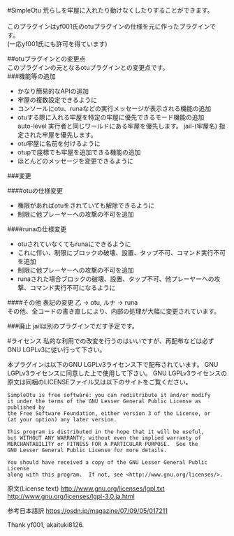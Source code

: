 #SimpleOtu
荒らしを牢屋に入れたり動けなくしたりすることができます。</br>
</br>
このプラグインはyf001氏のotuプラグインの仕様を元に作ったプラグインです。</br>
(一応yf001氏にも許可を得ています)</br>

##otuプラグインとの変更点</br>
このプラグインの元となるotuプラグインとの変更点です。</br>
###機能等の追加
- かなり簡易的なAPIの追加
- 牢屋の複数設定できるように
- コンソールにotu、runaなどの実行メッセージが表示される機能の追加
- otuする際に入れる牢屋を特定の牢屋に優先できるモード機能の追加 </br>
auto-level 実行者と同じワールドにある牢屋を優先します。 jail-(牢屋名) 指定された牢屋を優先します。
- otu牢屋に名前を付けるように
- otupで座標でも牢屋を追加できる機能の追加
- ほとんどのメッセージを変更できるように

###変更

####otuの仕様変更
- 権限があればotuをされていても解除できるように
- 制限に他プレーヤーへの攻撃の不可を追加

####runaの仕様変更
- otuされていなくてもrunaにできるように
- これに伴い、制限にブロックの破壊、設置、タップ不可、コマンド実行不可を追加
- 制限に他プレーヤーへの攻撃の不可を追加
- runaされた場合ブロックの破壊、設置、タップ不可、他プレーヤーへの攻撃、コマンド実行不可になるように

####その他
表記の変更 乙 -> otu, ルナ -> runa</br>
その他、全コードの書き直しにより、内部の処理が大幅に変更されています。</br>

###廃止
jailは別のプラグインでだす予定です。</br>

#ライセンス
私的な利用での改変を行うのはいいですが、再配布などは必ずGNU LGPLv3に従い行って下さい。

本プラグインは以下のGNU LGPLv3ライセンス下で配布されています。
GNU LGPLv3ライセンスに同意した上で使用して下さい。
GNU LGPLv3ライセンスの原文は同梱のLICENSEファイル又は以下のサイトをご覧ください。

	SimpleOtu is free software: you can redistribute it and/or modify
	it under the terms of the GNU Lesser General Public License as published by
	the Free Software Foundation, either version 3 of the License, or
	(at your option) any later version.

	This program is distributed in the hope that it will be useful,
	but WITHOUT ANY WARRANTY; without even the implied warranty of
	MERCHANTABILITY or FITNESS FOR A PARTICULAR PURPOSE.  See the
	GNU Lesser General Public License for more details.

	You should have received a copy of the GNU Lesser General Public License
	along with this program.  If not, see <http://www.gnu.org/licenses/>.

原文(License text)
http://www.gnu.org/licenses/lgpl.txt
http://www.gnu.org/licenses/lgpl-3.0.ja.html

参考日本語訳
https://osdn.jp/magazine/07/09/05/017211


Thank yf001, akaituki8126.</br>